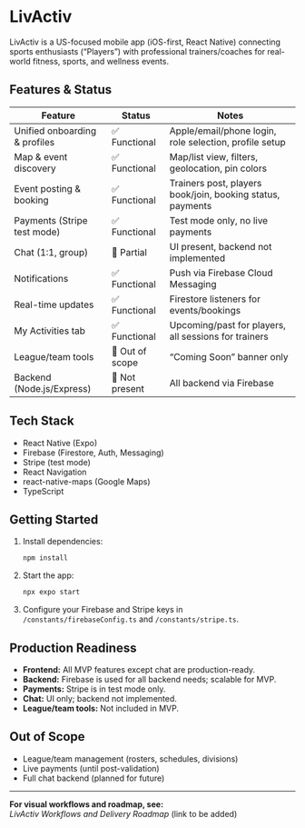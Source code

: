 # LivActiv

LivActiv is a US-focused mobile app (iOS-first, React Native) connecting sports enthusiasts (“Players”) with professional trainers/coaches for real-world fitness, sports, and wellness events.

## Features & Status

| Feature                        | Status         | Notes                                                      |
|--------------------------------|----------------|------------------------------------------------------------|
| Unified onboarding & profiles  | ✅ Functional  | Apple/email/phone login, role selection, profile setup     |
| Map & event discovery          | ✅ Functional  | Map/list view, filters, geolocation, pin colors            |
| Event posting & booking        | ✅ Functional  | Trainers post, players book/join, booking status, payments |
| Payments (Stripe test mode)    | ✅ Functional  | Test mode only, no live payments                           |
| Chat (1:1, group)              | 🚧 Partial     | UI present, backend not implemented                        |
| Notifications                  | ✅ Functional  | Push via Firebase Cloud Messaging                          |
| Real-time updates              | ✅ Functional  | Firestore listeners for events/bookings                    |
| My Activities tab              | ✅ Functional  | Upcoming/past for players, all sessions for trainers       |
| League/team tools              | 🚫 Out of scope| “Coming Soon” banner only                                  |
| Backend (Node.js/Express)      | 🚫 Not present | All backend via Firebase                                   |

## Tech Stack

- React Native (Expo)
- Firebase (Firestore, Auth, Messaging)
- Stripe (test mode)
- React Navigation
- react-native-maps (Google Maps)
- TypeScript

## Getting Started

1. Install dependencies:
   ```bash
   npm install
   ```
2. Start the app:
   ```bash
   npx expo start
   ```
3. Configure your Firebase and Stripe keys in `/constants/firebaseConfig.ts` and `/constants/stripe.ts`.

## Production Readiness

- **Frontend:** All MVP features except chat are production-ready.
- **Backend:** Firebase is used for all backend needs; scalable for MVP.
- **Payments:** Stripe is in test mode only.
- **Chat:** UI only; backend not implemented.
- **League/team tools:** Not included in MVP.

## Out of Scope

- League/team management (rosters, schedules, divisions)
- Live payments (until post-validation)
- Full chat backend (planned for future)

---

**For visual workflows and roadmap, see:**  
_LivActiv Workflows and Delivery Roadmap_ (link to be added)
